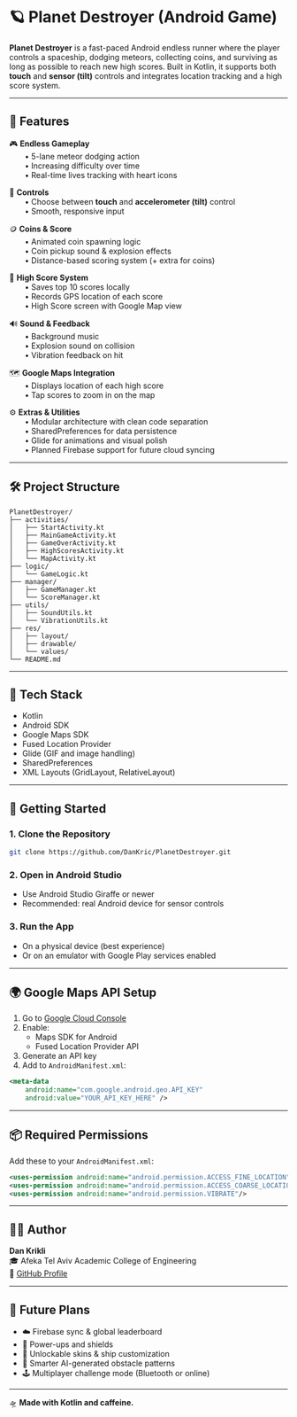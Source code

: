
# 🪐 Planet Destroyer (Android Game)

**Planet Destroyer** is a fast-paced Android endless runner where the player controls a spaceship, dodging meteors, collecting coins, and surviving as long as possible to reach new high scores. Built in Kotlin, it supports both **touch** and **sensor (tilt)** controls and integrates location tracking and a high score system.

---

## 📱 Features

🎮 **Endless Gameplay**  
  • 5-lane meteor dodging action  
  • Increasing difficulty over time  
  • Real-time lives tracking with heart icons

🎯 **Controls**  
  • Choose between **touch** and **accelerometer (tilt)** control  
  • Smooth, responsive input

🪙 **Coins & Score**  
  • Animated coin spawning logic  
  • Coin pickup sound & explosion effects  
  • Distance-based scoring system (+ extra for coins)

🏁 **High Score System**  
  • Saves top 10 scores locally  
  • Records GPS location of each score  
  • High Score screen with Google Map view

🔊 **Sound & Feedback**  
  • Background music  
  • Explosion sound on collision  
  • Vibration feedback on hit

🗺️ **Google Maps Integration**  
  • Displays location of each high score  
  • Tap scores to zoom in on the map

⚙️ **Extras & Utilities**  
  • Modular architecture with clean code separation  
  • SharedPreferences for data persistence  
  • Glide for animations and visual polish  
  • Planned Firebase support for future cloud syncing

---

## 🛠️ Project Structure

```
PlanetDestroyer/
├── activities/
│   ├── StartActivity.kt
│   ├── MainGameActivity.kt
│   ├── GameOverActivity.kt
│   ├── HighScoresActivity.kt
│   └── MapActivity.kt
├── logic/
│   └── GameLogic.kt
├── manager/
│   ├── GameManager.kt
│   └── ScoreManager.kt
├── utils/
│   ├── SoundUtils.kt
│   └── VibrationUtils.kt
├── res/
│   ├── layout/
│   ├── drawable/
│   └── values/
└── README.md
```

---

## 🧰 Tech Stack

- Kotlin
- Android SDK
- Google Maps SDK
- Fused Location Provider
- Glide (GIF and image handling)
- SharedPreferences
- XML Layouts (GridLayout, RelativeLayout)

---

## 🚀 Getting Started

### 1. Clone the Repository

```bash
git clone https://github.com/DanKric/PlanetDestroyer.git
```

### 2. Open in Android Studio

- Use Android Studio Giraffe or newer
- Recommended: real Android device for sensor controls

### 3. Run the App

- On a physical device (best experience)
- Or on an emulator with Google Play services enabled

---

## 🌍 Google Maps API Setup

1. Go to [Google Cloud Console](https://console.cloud.google.com/)
2. Enable:
    - Maps SDK for Android
    - Fused Location Provider API
3. Generate an API key
4. Add to `AndroidManifest.xml`:

```xml
<meta-data
    android:name="com.google.android.geo.API_KEY"
    android:value="YOUR_API_KEY_HERE" />
```

---

## 📦 Required Permissions

Add these to your `AndroidManifest.xml`:

```xml
<uses-permission android:name="android.permission.ACCESS_FINE_LOCATION"/>
<uses-permission android:name="android.permission.ACCESS_COARSE_LOCATION"/>
<uses-permission android:name="android.permission.VIBRATE"/>
```

---

## 🙋‍♂️ Author

**Dan Krikli**  
🎓 Afeka Tel Aviv Academic College of Engineering  
🔗 [GitHub Profile](https://github.com/DanKric)

---

## 🔮 Future Plans

- ☁️ Firebase sync & global leaderboard
- 🦾 Power-ups and shields
- 🌌 Unlockable skins & ship customization
- 🧠 Smarter AI-generated obstacle patterns
- 🕹️ Multiplayer challenge mode (Bluetooth or online)

---

🛸 **Made with Kotlin and caffeine.**  
